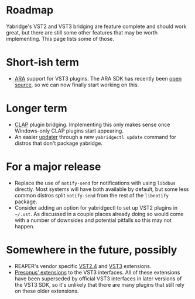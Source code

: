 # Roadmap

Yabridge's VST2 and VST3 bridging are feature complete and should work great,
but there are still some other features that may be worth implementing. This
page lists some of those.

# Short-ish term

- [ARA](https://www.celemony.com/en/service1/about-celemony/technologies)
  support for VST3 plugins. The ARA SDK has recently been [open
  source](https://github.com/Celemony/ARA_SDK), so we can now finally start
  working on this.

# Longer term

- [CLAP](https://github.com/free-audio/clap) plugin bridging. Implementing this
  only makes sense once Windows-only CLAP plugins start appearing.
- An easier [updater](https://github.com/robbert-vdh/yabridge/issues/51) through
  a new `yabridgectl update` command for distros that don't package yabridge.

# For a major release

- Replace the use of `notify-send` for notifications with using `libdbus`
  directly. Most systems will have both available by default, but some less
  common distros split `notify-send` from the rest of the `libnotify` package.
- Consider adding an option for yabridgectl to set up VST2 plugins in `~/.vst`.
  As discussed in a couple places already doing so would come with a number of
  downsides and potential pitfalls so this may not happen.

# Somewhere in the future, possibly

- REAPER's vendor specific [VST2.4](https://www.reaper.fm/sdk/vst/vst_ext.php)
  and
  [VST3](https://github.com/justinfrankel/reaper-sdk/blob/main/sdk/reaper_vst3_interfaces.h)
  extensions.
- [Presonus' extensions](https://presonussoftware.com/en_US/developer) to the
  VST3 interfaces. All of these extensions have been superseded by official VST3
  interfaces in later versions of the VST3 SDK, so it's unlikely that there are
  many plugins that still rely on these older extensions.
